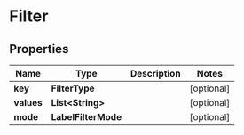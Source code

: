 

# Filter


## Properties

| Name | Type | Description | Notes |
|------------ | ------------- | ------------- | -------------|
|**key** | **FilterType** |  |  [optional] |
|**values** | **List&lt;String&gt;** |  |  [optional] |
|**mode** | **LabelFilterMode** |  |  [optional] |



